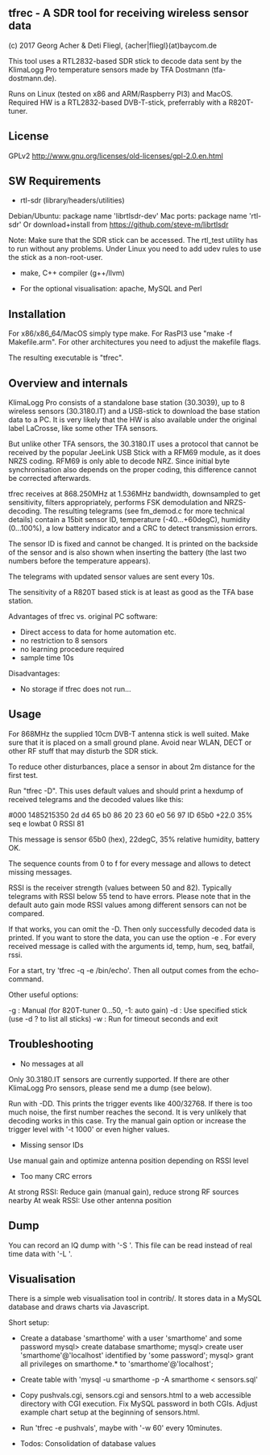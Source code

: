 ## tfrec - A SDR tool for receiving wireless sensor data
(c) 2017 Georg Acher & Deti Fliegl, {acher|fliegl}(at)baycom.de

This tool uses a RTL2832-based SDR stick to decode data sent by the
KlimaLogg Pro temperature sensors made by TFA Dostmann (tfa-dostmann.de). 

Runs on Linux (tested on x86 and ARM/Raspberry PI3) and MacOS. Required HW
is a RTL2832-based DVB-T-stick, preferrably with a R820T-tuner.

## License

GPLv2   http://www.gnu.org/licenses/old-licenses/gpl-2.0.en.html

## SW Requirements

- rtl-sdr (library/headers/utilities)

 Debian/Ubuntu: package name 'librtlsdr-dev'
 Mac ports: package name 'rtl-sdr'
 Or download+install from https://github.com/steve-m/librtlsdr
 
 Note: Make sure that the SDR stick can be accessed. The rtl_test
 utility has to run without any problems. Under Linux you need to add
 udev rules to use the stick as a non-root-user.
 
- make, C++ compiler (g++/llvm)

- For the optional visualisation: apache, MySQL and Perl

## Installation

For x86/x86_64/MacOS simply type make. For RasPI3 use "make -f
Makefile.arm". For other architectures you need to adjust the makefile
flags.

The resulting executable is "tfrec".

## Overview and internals

KlimaLogg Pro consists of a standalone base station (30.3039), up to 8
wireless sensors (30.3180.IT) and a USB-stick to download the base station
data to a PC. It is very likely that the HW is also available under the
original label LaCrosse, like some other TFA sensors.

But unlike other TFA sensors, the 30.3180.IT uses a protocol that cannot be
received by the popular JeeLink USB Stick with a RFM69 module, as it does
NRZS coding.  RFM69 is only able to decode NRZ.  Since initial byte
synchronisation also depends on the proper coding, this difference cannot be
corrected afterwards.

tfrec receives at 868.250MHz at 1.536MHz bandwidth, downsampled to get
sensitivity, filters appropriately, performs FSK demodulation and
NRZS-decoding.  The resulting telegrams (see fm_demod.c for more technical
details) contain a 15bit sensor ID, temperature (-40...+60degC), humidity
(0...100%), a low battery indicator and a CRC to detect transmission errors.

The sensor ID is fixed and cannot be changed. It is printed on the backside
of the sensor and is also shown when inserting the battery (the last two
numbers before the temperature appears). 

The telegrams with updated sensor values are sent every 10s.

The sensitivity of a R820T based stick is at least as good as the TFA base
station. 

Advantages of tfrec vs. original PC software:

- Direct access to data for home automation etc.
- no restriction to 8 sensors
- no learning procedure required
- sample time 10s

Disadvantages:

- No storage if tfrec does not run...


## Usage

For 868MHz the supplied 10cm DVB-T antenna stick is well suited.  Make sure
that it is placed on a small ground plane.  Avoid near WLAN, DECT or other
RF stuff that may disturb the SDR stick.

To reduce other disturbances, place a sensor in about 2m distance for the
first test.

Run "tfrec -D". This uses default values and should print a hexdump of
received telegrams and the decoded values like this:

 #000 1485215350  2d d4 65 b0 86 20 23 60 e0 56 97           ID 65b0 +22.0 35%  seq e lowbat 0 RSSI 81

This message is sensor 65b0 (hex), 22degC, 35% relative humidity, battery OK.

The sequence counts from 0 to f for every message and allows to detect
missing messages.

RSSI is the receiver strength (values between 50 and 82).  Typically
telegrams with RSSI below 55 tend to have errors.  Please note that in the
default auto gain mode RSSI values among different sensors can not be
compared.

If that works, you can omit the -D. Then only successfully decoded data is
printed. If you want to store the data, you can use the option -e <cmd>. For
every received message <cmd> is called with the arguments
id, temp, hum, seq, batfail, rssi. 

For a start, try 'tfrec -q -e /bin/echo'. Then all output comes from the
echo-command. 

Other useful options:

-g <gain>: Manual (for 820T-tuner 0...50, -1: auto gain)
-d <index or name>: Use specified stick (use -d ? to list all sticks)
-w <timeout>: Run for timeout seconds and exit

## Troubleshooting

- No messages at all

 Only 30.3180.IT sensors are currently supported.  If there are other
 KlimaLogg Pro sensors, please send me a dump (see below).

 Run with -DD. This prints the trigger events like 400/32768. If there is too much
 noise, the first number reaches the second. It is very unlikely that
 decoding works in this case. Try the manual gain option or increase the
 trigger level with '-t 1000' or even higher values.

- Missing sensor IDs

 Use manual gain and optimize antenna position depending on RSSI level

- Too many CRC errors 

 At strong RSSI: Reduce gain (manual gain), reduce strong RF sources nearby
 At weak RSSI:   Use other antenna position

## Dump

You can record an IQ dump with '-S <file>'. This file can be read instead of
real time data with '-L <file>'.

## Visualisation

There is a simple web visualisation tool in contrib/. It stores data in a
MySQL database and draws charts via Javascript.

Short setup:

- Create a database 'smarthome' with a user 'smarthome' and some password
   mysql> create database smarthome;
   mysql> create user 'smarthome'@'localhost' identified by 'some password';
   mysql> grant all privileges on smarthome.* to 'smarthome'@'localhost';

- Create table with 'mysql -u smarthome -p -A smarthome < sensors.sql'

- Copy pushvals.cgi, sensors.cgi and sensors.html to a web accessible
  directory with CGI execution. Fix MySQL password in both CGIs.
  Adjust example chart setup at the beginning of sensors.html.

- Run 'tfrec -e pushvals', maybe with '-w 60' every 10minutes.

- Todos: Consolidation of database values




 







